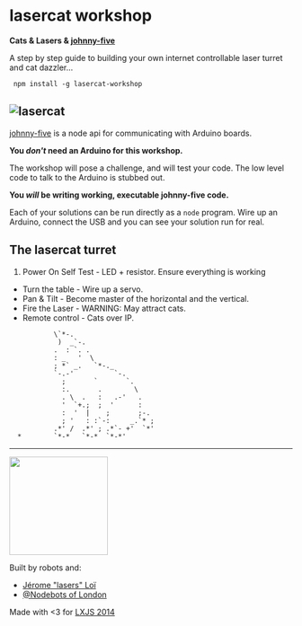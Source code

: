 # lasercat workshop

**Cats & Lasers & [johnny-five][2]**

A step by step guide to building your own internet controllable laser turret and cat dazzler...

```shell
 npm install -g lasercat-workshop
```

![lasercat](https://cloud.githubusercontent.com/assets/58871/3391010/aa2240de-fca5-11e3-8015-1f0f54acab33.jpg)
---

[johnny-five][2] is a node api for communicating with Arduino boards.

**You _don't_ need an Arduino for this workshop.**

The workshop will pose a challenge, and will test your code.
The low level code to talk to the Arduino is stubbed out.

**You _will_ be writing working, executable johnny-five code.**

Each of your solutions can be run directly as a `node` program.
Wire up an Arduino, connect the USB and you can see your solution run for real.

## The lasercat turret

1. Power On Self Test - LED + resistor. Ensure everything is working
-  Turn the table - Wire up a servo.
-  Pan & Tilt - Become master of the horizontal and the vertical.
-  Fire the Laser - WARNING: May attract cats.
-  Remote control - Cats over IP.

```
           \`*-.
            )  _`-.
           .  : `. .
           : _   '  \
           ; *` _.   `*-._
           `-.-'          `-.
             ;       `       `.
             :.       .        \
             . \  .   :   .-'   .
             '  `+.;  ;  '      :
             :  '  |    ;       ;-.
             ; '   : :`-:     _.`* ;
           .*' /  .*' ; .*`- +'  `*'
  *        `*-*   `*-*  `*-*'
```

---

<a href="http://nodebots.io">
  <img src="http://nodebots.io/img/nodebot.png" width="175">
</a>

Built by robots and:
- [Jérome "lasers" Loï](https://twitter.com/gorhgorh)
- [@Nodebots of London](http://www.meetup.com/NodeBots-of-London)

Made with <3 for [LXJS 2014](http://2014.lxjs.org/)

[1]: http://nodeschool.io/
[2]: https://github.com/rwaldron/johnny-five
